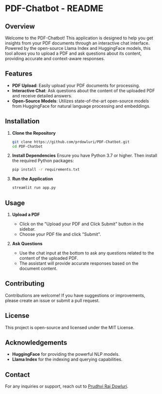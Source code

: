 # PDF-Chatbot - README

## Overview
Welcome to the PDF-Chatbot! This application is designed to help you get insights from your PDF documents through an interactive chat interface. Powered by the open-source Llama Index and HuggingFace models, this tool allows you to upload a PDF and ask questions about its content, providing accurate and context-aware responses.

## Features
- **PDF Upload**: Easily upload your PDF documents for processing.
- **Interactive Chat**: Ask questions about the content of the uploaded PDF and receive detailed answers.
- **Open-Source Models**: Utilizes state-of-the-art open-source models from HuggingFace for natural language processing and embeddings.

## Installation

1. **Clone the Repository**
   ```sh
   git clone https://github.com/prdowluri/PDF-Chatbot.git
   cd PDF-Chatbot
   ```

2. **Install Dependencies**
   Ensure you have Python 3.7 or higher. Then install the required Python packages:
   ```sh
   pip install -r requirements.txt
   ```

3. **Run the Application**
   ```sh
   streamlit run app.py
   ```

## Usage

1. **Upload a PDF**
   - Click on the "Upload your PDF and Click Submit" button in the sidebar.
   - Choose your PDF file and click "Submit".

2. **Ask Questions**
   - Use the chat input at the bottom to ask any questions related to the content of the uploaded PDF.
   - The assistant will provide accurate responses based on the document content.

## Contributing
Contributions are welcome! If you have suggestions or improvements, please create an issue or submit a pull request.

## License
This project is open-source and licensed under the MIT License.

## Acknowledgements
- **HuggingFace** for providing the powerful NLP models.
- **Llama Index** for the indexing and querying capabilities.

## Contact
For any inquiries or support, reach out to [Prudhvi Raj Dowluri](https://www.linkedin.com/in/prudhvi-raj-dowluri-412616221/).
